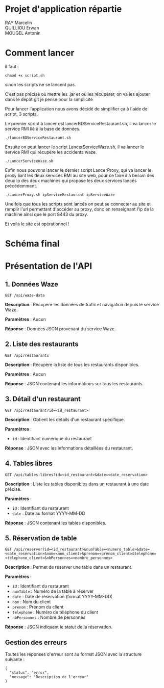 # Projet d'application répartie
RAY Marcelin  
QUILLIOU Erwan  
MOUGEL Antonin

# Comment lancer

il faut :  
```
chmod +x script.sh 
```
sinon les scripts ne se lancent pas.

C’est pas précisé où mettre les .jar et où les récupérer, on va les ajouter dans le dépôt git je pense pour la simplicité

Pour lancer l'application nous avons décidé de simplifier ça à l'aide de script, 3 scripts.

Le premier script à lancer est lancerBDServiceRestaurant.sh, il va lancer le service RMI lié à la base de données.

```
./lancerBDServiceRestaurant.sh
```

Ensuite on peut lancer le script LancerServiceWaze.sh, il va lancer le service RMI qui récupère les accidents waze.

```
./LancerServiceWaze.sh
```

Enfin nous pouvons lancer le dernier script LancerProxy, qui va lancer le proxy liant les deux services RMI au site web, pour ce faire il a besoin des deux ip des deux machines qui propose les deux services lancés précédemment.

```
./LancerProxy.sh ipServiceRestaurant ipServiceWaze
```

Une fois que tous les scripts sont lancés on peut se connecter au site et remplir l'url permettant d'accéder au proxy, donc en renseignant l'ip de la machine ainsi que le port 8443 du proxy.

Et voila le site est opérationnel !




# Schéma final


# Présentation de l'API

## 1. Données Waze

```
GET /api/waze-data
```

**Description** : Récupère les données de trafic et navigation depuis le service Waze.

**Paramètres** : Aucun

**Réponse** : Données JSON provenant du service Waze.

## 2. Liste des restaurants

```
GET /api/restaurants
```

**Description** : Récupère la liste de tous les restaurants disponibles.

**Paramètres** : Aucun

**Réponse** : JSON contenant les informations sur tous les restaurants.

## 3. Détail d'un restaurant
```
GET /api/restaurant?id=<id_restaurant>
```

**Description** : Obtient les détails d'un restaurant spécifique.

**Paramètres** :
- `id` : Identifiant numérique du restaurant

**Réponse** : JSON avec les informations détaillées du restaurant.

## 4. Tables libres

```
GET /api/tables-libres?id=<id_restaurant>&date=<date_reservation>
```

**Description** : Liste les tables disponibles dans un restaurant à une date précise.

**Paramètres** :
- `id` : Identifiant du restaurant
- `date` : Date au format YYYY-MM-DD

**Réponse** : JSON contenant les tables disponibles.

## 5. Réservation de table

```
GET /api/reserver?id=<id_restaurant>&numTable=<numero_table>&date=<date_reservation>&nom=<nom_client>&prenom=<prenom_client>&telephone=<telephone_client>&nbPersonnes=<nombre_personnes>
```

**Description** : Permet de réserver une table dans un restaurant.

**Paramètres** :
- `id` : Identifiant du restaurant
- `numTable` : Numéro de la table à réserver
- `date` : Date de réservation (format YYYY-MM-DD)
- `nom` : Nom du client
- `prenom` : Prénom du client
- `telephone` : Numéro de téléphone du client
- `nbPersonnes` : Nombre de personnes

**Réponse** : JSON indiquant le statut de la réservation.

## Gestion des erreurs

Toutes les réponses d'erreur sont au format JSON avec la structure suivante :
```
{
  "status": "error",
  "message": "Description de l'erreur"
}
```
